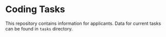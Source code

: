 # Coding Tasks

This repository contains information for applicants. Data for current tasks can be found in `tasks` directory.
